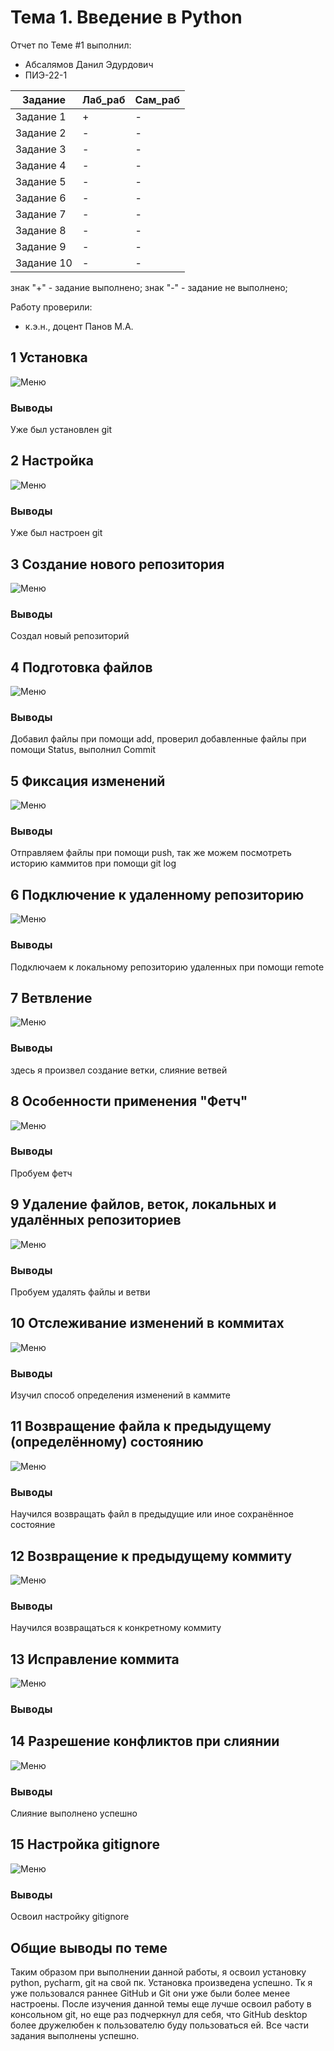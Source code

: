 # Тема 1. Введение в Python
Отчет по Теме #1 выполнил:
- Абсалямов Данил Эдурдович
- ПИЭ-22-1

| Задание | Лаб_раб | Сам_раб |
| ------ | ------ | ------ |
| Задание 1 | + | - |
| Задание 2 | - | - |
| Задание 3 | - | - |
| Задание 4 | - | - |
| Задание 5 | - | - |
| Задание 6 | - | - |
| Задание 7 | - | - |
| Задание 8 | - | - |
| Задание 9 | - | - |
| Задание 10 | - | - |

знак "+" - задание выполнено; знак "-" - задание не выполнено;

Работу проверили:
- к.э.н., доцент Панов М.А.

## 1 Установка

![Меню](https://github.com/Dziroz/SoftwareEngineering/blob/main/images/GitVersion.png)

### Выводы

Уже был установлен git

## 2 Настройка

![Меню](https://github.com/Dziroz/SoftwareEngineering/blob/main/images/GitList.png)

### Выводы

Уже был настроен git

## 3 Создание нового репозитория

![Меню](https://github.com/Dziroz/SoftwareEngineering/blob/main/images/GitAdd.png)

### Выводы

Создал новый репозиторий

## 4 Подготовка файлов

![Меню](https://github.com/Dziroz/SoftwareEngineering/blob/main/images/GitCommit.png)

### Выводы

Добавил файлы при помощи add, проверил добавленные файлы при помощи Status, выполнил Commit

## 5 Фиксация изменений

![Меню](https://github.com/Dziroz/SoftwareEngineering/blob/main/images/GitPush.png)

### Выводы

Отправляем файлы при помощи push, так же можем посмотреть историю каммитов при помощи git log

## 6 Подключение к удаленному репозиторию

![Меню](https://github.com/Dziroz/SoftwareEngineering/blob/main/images/GitPush.png)

### Выводы

Подключаем к локальному репозиторию удаленных при помощи remote

## 7 Ветвление

![Меню](https://github.com/Dziroz/SoftwareEngineering/blob/main/images/GitSwitch.png)

### Выводы

здесь я произвел создание ветки, слияние ветвей

## 8 Особенности применения "Фетч"

![Меню](https://github.com/Dziroz/SoftwareEngineering/blob/main/images/GitStatis.png)

### Выводы

Пробуем фетч

## 9 Удаление файлов, веток, локальных и удалённых репозиториев

![Меню](https://github.com/Dziroz/SoftwareEngineering/blob/main/images/GitSwitch.png)

### Выводы

Пробуем удалять файлы и ветви

## 10 Отслеживание изменений в коммитах

![Меню](https://github.com/Dziroz/SoftwareEngineering/blob/main/images/GitAmmend.png)

### Выводы

Изучил способ определения изменений в каммите

## 11 Возвращение файла к предыдущему (определённому) состоянию

![Меню](https://github.com/Dziroz/SoftwareEngineering/blob/main/images/1.png)

### Выводы

Научился возвращать файл в предыдущие или иное сохранённое состояние

## 12 Возвращение к предыдущему коммиту

![Меню](https://github.com/Dziroz/SoftwareEngineering/blob/main/images/1.png)

### Выводы

Научился возвращаться к конкретному коммиту

## 13 Исправление коммита

![Меню]()

### Выводы

## 14 Разрешение конфликтов при слиянии

![Меню]()

### Выводы

Слияние выполнено успешно

## 15 Настройка gitignore

![Меню]()

### Выводы

Освоил настройку gitignore

## Общие выводы по теме
Таким образом при выполнении данной работы, я освоил установку python, pycharm, git на свой пк. Установка произведена
успешно. Тк я уже пользовался раннее GitHub и Git они уже были более менее настроены. После изучения данной темы еще лучше
освоил работу в консольном git, но еще раз подчеркнул для себя, что GitHub desktop более дружелюбен к пользователю
буду пользоваться ей. Все части задания выполнены успешно.
